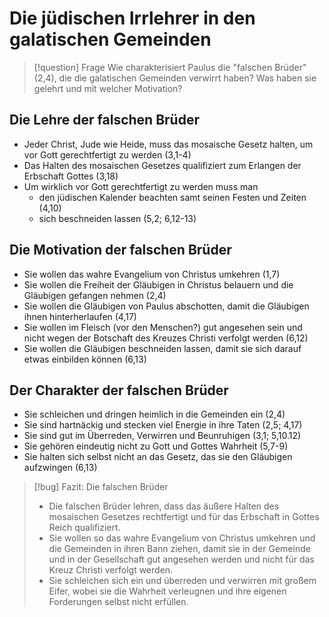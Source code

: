# Die jüdischen Irrlehrer in den galatischen Gemeinden

> [!question] Frage
> Wie charakterisiert Paulus die "falschen Brüder" (2,4), die die galatischen Gemeinden verwirrt haben? Was haben sie gelehrt und mit welcher Motivation?

## Die Lehre der falschen Brüder

- Jeder Christ, Jude wie Heide, muss das mosaische Gesetz halten, um vor Gott gerechtfertigt zu werden (3,1-4)
- Das Halten des mosaischen Gesetzes qualifiziert zum Erlangen der Erbschaft Gottes (3,18)
- Um wirklich vor Gott gerechtfertigt zu werden muss man
	- den jüdischen Kalender beachten samt seinen Festen und Zeiten (4,10)
	- sich beschneiden lassen (5,2; 6,12-13)

## Die Motivation der falschen Brüder

- Sie wollen das wahre Evangelium von Christus umkehren (1,7)
- Sie wollen die Freiheit der Gläubigen in Christus belauern und die Gläubigen gefangen nehmen (2,4)
- Sie wollen die Gläubigen von Paulus abschotten, damit die Gläubigen ihnen hinterherlaufen (4,17)
- Sie wollen im Fleisch (vor den Menschen?) gut angesehen sein und nicht wegen der Botschaft des Kreuzes Christi verfolgt werden (6,12)
- Sie wollen die Gläubigen beschneiden lassen, damit sie sich darauf etwas einbilden können (6,13)

## Der Charakter der falschen Brüder

- Sie schleichen und dringen heimlich in die Gemeinden ein (2,4)
- Sie sind hartnäckig und stecken viel Energie in ihre Taten (2,5; 4,17)
- Sie sind gut im Überreden, Verwirren und Beunruhigen (3,1; 5,10.12)
- Sie gehören eindeutig nicht zu Gott und Gottes Wahrheit (5,7-9)
- Sie halten sich selbst nicht an das Gesetz, das sie den Gläubigen aufzwingen (6,13)

> [!bug] Fazit: Die falschen Brüder
> - Die falschen Brüder lehren, dass das äußere Halten des mosaischen Gesetzes rechtfertigt und für das Erbschaft in Gottes Reich qualifiziert.
> - Sie wollen so das wahre Evangelium von Christus umkehren und die Gemeinden in ihren Bann ziehen, damit sie in der Gemeinde und in der Gesellschaft gut angesehen werden und nicht für das Kreuz Christi verfolgt werden.
> - Sie schleichen sich ein und überreden und verwirren mit großem Eifer, wobei sie die Wahrheit verleugnen und ihre eigenen Forderungen selbst nicht erfüllen.